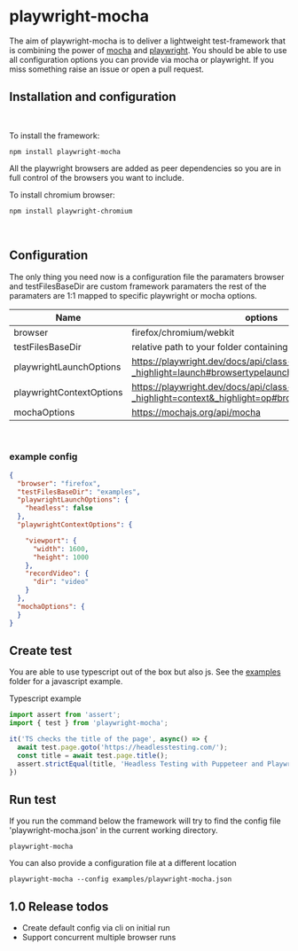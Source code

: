 # playwright-mocha

<!-- badges: start -->

<!-- badges: end -->

The aim of playwright-mocha is to deliver a lightweight test-framework that is combining the power of [mocha](https://mochajs.org/) and [playwright](https://playwright.dev/). You should be able to use all configuration options you can provide via mocha or playwright. If you miss something raise an issue or open a pull request.


## Installation and configuration

<br>

To install the framework:

`npm install playwright-mocha`

All the playwright browsers are added as peer dependencies so you are in full control of the browsers you want to include.

To install chromium browser:

`npm install playwright-chromium`

<br>

## Configuration

The only thing you need now is a configuration file the paramaters browser and testFilesBaseDir are custom framework paramaters the rest of the paramaters are 1:1 mapped to specific playwright or mocha options.

| Name      | options |
| ----------- | ----------- |
| browser      | firefox/chromium/webkit       |
| testFilesBaseDir | relative path to your folder containing the test files |
| playwrightLaunchOptions   | https://playwright.dev/docs/api/class-browsertype?_highlight=launch#browsertypelaunchoptions        |
| playwrightContextOptions | https://playwright.dev/docs/api/class-browser?_highlight=context&_highlight=op#browsernewcontextoptions |
| mochaOptions | https://mochajs.org/api/mocha |

<br>


### example config
```json 
{
  "browser": "firefox",
  "testFilesBaseDir": "examples",
  "playwrightLaunchOptions": {
    "headless": false
  },
  "playwrightContextOptions": {

    "viewport": {
      "width": 1600,
      "height": 1000
    },
    "recordVideo": {
      "dir": "video"
    }
  },
  "mochaOptions": {
  }
}
```

## Create test 

You are able to use typescript out of the box but also js. See the [examples](./examples) folder for a javascript example.

Typescript example 

```typescript
import assert from 'assert';
import { test } from 'playwright-mocha';

it('TS checks the title of the page', async() => {
  await test.page.goto('https://headlesstesting.com/');
  const title = await test.page.title();
  assert.strictEqual(title, 'Headless Testing with Puppeteer and Playwright in the Cloud.');
})
```

## Run test

If you run the command below the framework will try to find the config file 'playwright-mocha.json' in the current working directory.

`playwright-mocha`

You can also provide a configuration file at a different location

`playwright-mocha --config examples/playwright-mocha.json`

## 1.0 Release todos
- Create default config via cli on initial run
- Support concurrent multiple browser runs